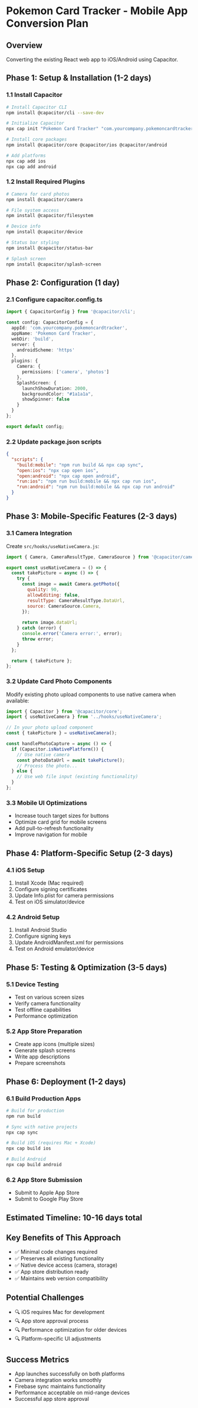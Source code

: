 # Pokemon Card Tracker - Mobile App Conversion Plan

## Overview
Converting the existing React web app to iOS/Android using Capacitor.

## Phase 1: Setup & Installation (1-2 days)

### 1.1 Install Capacitor
```bash
# Install Capacitor CLI
npm install @capacitor/cli --save-dev

# Initialize Capacitor
npx cap init "Pokemon Card Tracker" "com.yourcompany.pokemoncardtracker"

# Install core packages
npm install @capacitor/core @capacitor/ios @capacitor/android

# Add platforms
npx cap add ios
npx cap add android
```

### 1.2 Install Required Plugins
```bash
# Camera for card photos
npm install @capacitor/camera

# File system access
npm install @capacitor/filesystem

# Device info
npm install @capacitor/device

# Status bar styling
npm install @capacitor/status-bar

# Splash screen
npm install @capacitor/splash-screen
```

## Phase 2: Configuration (1 day)

### 2.1 Configure capacitor.config.ts
```typescript
import { CapacitorConfig } from '@capacitor/cli';

const config: CapacitorConfig = {
  appId: 'com.yourcompany.pokemoncardtracker',
  appName: 'Pokemon Card Tracker',
  webDir: 'build',
  server: {
    androidScheme: 'https'
  },
  plugins: {
    Camera: {
      permissions: ['camera', 'photos']
    },
    SplashScreen: {
      launchShowDuration: 2000,
      backgroundColor: "#1a1a1a",
      showSpinner: false
    }
  }
};

export default config;
```

### 2.2 Update package.json scripts
```json
{
  "scripts": {
    "build:mobile": "npm run build && npx cap sync",
    "open:ios": "npx cap open ios",
    "open:android": "npx cap open android",
    "run:ios": "npm run build:mobile && npx cap run ios",
    "run:android": "npm run build:mobile && npx cap run android"
  }
}
```

## Phase 3: Mobile-Specific Features (2-3 days)

### 3.1 Camera Integration
Create `src/hooks/useNativeCamera.js`:
```javascript
import { Camera, CameraResultType, CameraSource } from '@capacitor/camera';

export const useNativeCamera = () => {
  const takePicture = async () => {
    try {
      const image = await Camera.getPhoto({
        quality: 90,
        allowEditing: false,
        resultType: CameraResultType.DataUrl,
        source: CameraSource.Camera,
      });
      
      return image.dataUrl;
    } catch (error) {
      console.error('Camera error:', error);
      throw error;
    }
  };

  return { takePicture };
};
```

### 3.2 Update Card Photo Components
Modify existing photo upload components to use native camera when available:
```javascript
import { Capacitor } from '@capacitor/core';
import { useNativeCamera } from '../hooks/useNativeCamera';

// In your photo upload component
const { takePicture } = useNativeCamera();

const handlePhotoCapture = async () => {
  if (Capacitor.isNativePlatform()) {
    // Use native camera
    const photoDataUrl = await takePicture();
    // Process the photo...
  } else {
    // Use web file input (existing functionality)
  }
};
```

### 3.3 Mobile UI Optimizations
- Increase touch target sizes for buttons
- Optimize card grid for mobile screens
- Add pull-to-refresh functionality
- Improve navigation for mobile

## Phase 4: Platform-Specific Setup (2-3 days)

### 4.1 iOS Setup
1. Install Xcode (Mac required)
2. Configure signing certificates
3. Update Info.plist for camera permissions
4. Test on iOS simulator/device

### 4.2 Android Setup
1. Install Android Studio
2. Configure signing keys
3. Update AndroidManifest.xml for permissions
4. Test on Android emulator/device

## Phase 5: Testing & Optimization (3-5 days)

### 5.1 Device Testing
- Test on various screen sizes
- Verify camera functionality
- Test offline capabilities
- Performance optimization

### 5.2 App Store Preparation
- Create app icons (multiple sizes)
- Generate splash screens
- Write app descriptions
- Prepare screenshots

## Phase 6: Deployment (1-2 days)

### 6.1 Build Production Apps
```bash
# Build for production
npm run build

# Sync with native projects
npx cap sync

# Build iOS (requires Mac + Xcode)
npx cap build ios

# Build Android
npx cap build android
```

### 6.2 App Store Submission
- Submit to Apple App Store
- Submit to Google Play Store

## Estimated Timeline: 10-16 days total

## Key Benefits of This Approach
- ✅ Minimal code changes required
- ✅ Preserves all existing functionality
- ✅ Native device access (camera, storage)
- ✅ App store distribution ready
- ✅ Maintains web version compatibility

## Potential Challenges
- 🔍 iOS requires Mac for development
- 🔍 App store approval process
- 🔍 Performance optimization for older devices
- 🔍 Platform-specific UI adjustments

## Success Metrics
- App launches successfully on both platforms
- Camera integration works smoothly
- Firebase sync maintains functionality
- Performance acceptable on mid-range devices
- Successful app store approval
